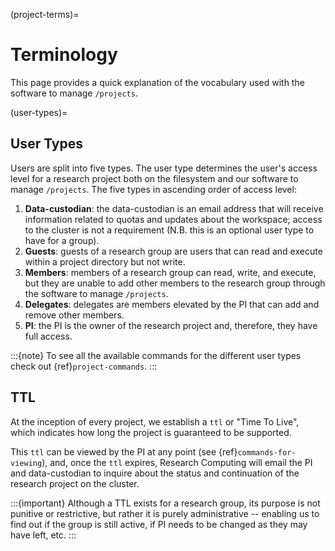 (project-terms)=

# Terminology

This page provides a quick explanation of the vocabulary used with the software to manage `/projects`.

(user-types)=

## User Types

Users are split into five types. The user type determines the user's access level for a research project both on the filesystem and our software to manage `/projects`. The five types in ascending order of access level:

1. **Data-custodian**: the data-custodian is an email address that will receive information related to quotas and updates about the workspace;  access to the cluster is not a requirement (N.B. this is an optional user type to have for a group).
1. **Guests**: guests of a research group are users that can read and execute within a project directory but not write.
1. **Members**: members of a research group can read, write, and execute, but they are unable to add other members to the research group through the software to manage `/projects`.
1. **Delegates**: delegates are members elevated by the PI that can add and remove other members.
1. **PI**: the PI is the owner of the research project and, therefore, they have full access.

:::{note}
To see all the available commands for the different user types check out {ref}`project-commands`.
:::

## TTL

At the inception of every project, we establish a `ttl` or "Time To Live", which indicates how long the project is guaranteed to be supported.

This `ttl` can be viewed by the PI at any point (see {ref}`commands-for-viewing`), and, once the `ttl` expires, Research Computing will email the PI and data-custodian to inquire about the status and continuation of the research project on the cluster.

:::{important}
Although a TTL exists for a research group, its purpose is not punitive or restrictive, but rather it is purely administrative -- enabling us to find out if the group is still active,  if PI needs to be changed as they may have left, etc.
:::
